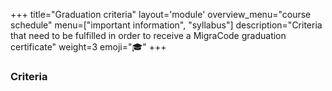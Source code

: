 +++
title="Graduation criteria"
layout='module'
overview_menu="course schedule"
menu=["important information", "syllabus"]
description="Criteria that need to be fulfilled in order to receive a MigraCode graduation certificate"
weight=3
emoji="🎓"
+++

### Criteria


